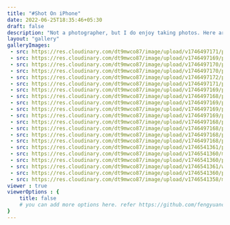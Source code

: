 ```yaml
---
title: "#Shot On iPhone"
date: 2022-06-25T18:35:46+05:30
draft: false
description: "Not a photographer, but I do enjoy taking photos. Here are some of my favorite shots :)"
layout: "gallery"
galleryImages:
 - src: https://res.cloudinary.com/dt9mwco87/image/upload/v1746497171/pic2_a5ydct.jpg
 - src: https://res.cloudinary.com/dt9mwco87/image/upload/v1746497169/pic5_ivrhv0.jpg
 - src: https://res.cloudinary.com/dt9mwco87/image/upload/v1746497170/pic10_vqlajq.jpg
 - src: https://res.cloudinary.com/dt9mwco87/image/upload/v1746497170/pic14_flfkex.jpg
 - src: https://res.cloudinary.com/dt9mwco87/image/upload/v1746497172/pic12_tshqcm.jpg
 - src: https://res.cloudinary.com/dt9mwco87/image/upload/v1746497171/pic15_qemx2s.jpg
 - src: https://res.cloudinary.com/dt9mwco87/image/upload/v1746497169/pic11_cjxlqu.jpg
 - src: https://res.cloudinary.com/dt9mwco87/image/upload/v1746497168/pic7_thyhq1.jpg
 - src: https://res.cloudinary.com/dt9mwco87/image/upload/v1746497169/pic13_axsjbl.jpg
 - src: https://res.cloudinary.com/dt9mwco87/image/upload/v1746497169/pic6_wgjqfr.jpg
 - src: https://res.cloudinary.com/dt9mwco87/image/upload/v1746497169/pic9_o8k3ul.jpg
 - src: https://res.cloudinary.com/dt9mwco87/image/upload/v1746497168/pic1_rgvzqc.jpg
 - src: https://res.cloudinary.com/dt9mwco87/image/upload/v1746497168/pic3_nyxxzw.jpg
 - src: https://res.cloudinary.com/dt9mwco87/image/upload/v1746497168/pic4_jnhsmc.jpg
 - src: https://res.cloudinary.com/dt9mwco87/image/upload/v1746497168/pic8_gz5jqd.jpg
 - src: https://res.cloudinary.com/dt9mwco87/image/upload/v1746541361/pic3_bmtoyx.jpg
 - src: https://res.cloudinary.com/dt9mwco87/image/upload/v1746541360/melbourne_nzaoad.jpg
 - src: https://res.cloudinary.com/dt9mwco87/image/upload/v1746541360/pic2_mltgia.jpg
 - src: https://res.cloudinary.com/dt9mwco87/image/upload/v1746541361/woroni_jvnnnn.jpg
 - src: https://res.cloudinary.com/dt9mwco87/image/upload/v1746541360/pic_c848mo.jpg
 - src: https://res.cloudinary.com/dt9mwco87/image/upload/v1746541358/melb_hduy8u.jpg
viewer : true
viewerOptions : {
    title: false
    # you can add more options here. refer https://github.com/fengyuanchen/viewerjs?tab=readme-ov-file#options
}
---
```

